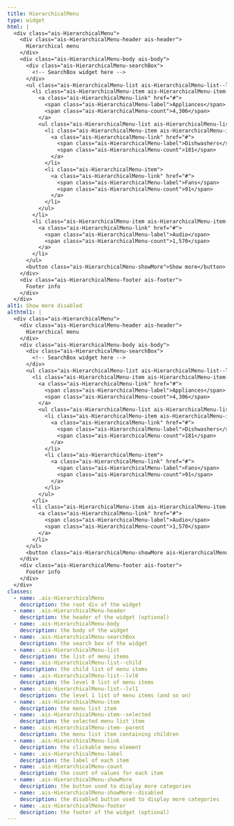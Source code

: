 ```yaml
---
title: HierarchicalMenu
type: widget
html: |
  <div class="ais-HierarchicalMenu">
    <div class="ais-HierarchicalMenu-header ais-header">
      Hierarchical menu
    </div>
    <div class="ais-HierarchicalMenu-body ais-body">
      <div class="ais-HierarchicalMenu-searchBox">
        <!-- SearchBox widget here -->
      </div>
      <ul class="ais-HierarchicalMenu-list ais-HierarchicalMenu-list--lvl0">
        <li class="ais-HierarchicalMenu-item ais-HierarchicalMenu-item--parent ais-HierarchicalMenu-item--selected">
          <a class="ais-HierarchicalMenu-link" href="#">
            <span class="ais-HierarchicalMenu-label">Appliances</span>
            <span class="ais-HierarchicalMenu-count">4,306</span>
          </a>
          <ul class="ais-HierarchicalMenu-list ais-HierarchicalMenu-list--child ais-HierarchicalMenu-list--lvl1">
            <li class="ais-HierarchicalMenu-item ais-HierarchicalMenu-item--parent">
              <a class="ais-HierarchicalMenu-link" href="#">
                <span class="ais-HierarchicalMenu-label">Dishwashers</span>
                <span class="ais-HierarchicalMenu-count">181</span>
              </a>
            </li>
            <li class="ais-HierarchicalMenu-item">
              <a class="ais-HierarchicalMenu-link" href="#">
                <span class="ais-HierarchicalMenu-label">Fans</span>
                <span class="ais-HierarchicalMenu-count">91</span>
              </a>
            </li>
          </ul>
        </li>
        <li class="ais-HierarchicalMenu-item ais-HierarchicalMenu-item--parent">
          <a class="ais-HierarchicalMenu-link" href="#">
            <span class="ais-HierarchicalMenu-label">Audio</span>
            <span class="ais-HierarchicalMenu-count">1,570</span>
          </a>
        </li>
      </ul>
      <button class="ais-HierarchicalMenu-showMore">Show more</button>
    </div>
    <div class="ais-HierarchicalMenu-footer ais-footer">
      Footer info
    </div>
  </div>
alt1: Show more disabled
althtml1: |
  <div class="ais-HierarchicalMenu">
    <div class="ais-HierarchicalMenu-header ais-header">
      Hierarchical menu
    </div>
    <div class="ais-HierarchicalMenu-body ais-body">
      <div class="ais-HierarchicalMenu-searchBox">
        <!-- SearchBox widget here -->
      </div>
      <ul class="ais-HierarchicalMenu-list ais-HierarchicalMenu-list--lvl0">
        <li class="ais-HierarchicalMenu-item ais-HierarchicalMenu-item--parent ais-HierarchicalMenu-item--selected">
          <a class="ais-HierarchicalMenu-link" href="#">
            <span class="ais-HierarchicalMenu-label">Appliances</span>
            <span class="ais-HierarchicalMenu-count">4,306</span>
          </a>
          <ul class="ais-HierarchicalMenu-list ais-HierarchicalMenu-list--child ais-HierarchicalMenu-list--lvl1">
            <li class="ais-HierarchicalMenu-item ais-HierarchicalMenu-item--parent">
              <a class="ais-HierarchicalMenu-link" href="#">
                <span class="ais-HierarchicalMenu-label">Dishwashers</span>
                <span class="ais-HierarchicalMenu-count">181</span>
              </a>
            </li>
            <li class="ais-HierarchicalMenu-item">
              <a class="ais-HierarchicalMenu-link" href="#">
                <span class="ais-HierarchicalMenu-label">Fans</span>
                <span class="ais-HierarchicalMenu-count">91</span>
              </a>
            </li>
          </ul>
        </li>
        <li class="ais-HierarchicalMenu-item ais-HierarchicalMenu-item--parent">
          <a class="ais-HierarchicalMenu-link" href="#">
            <span class="ais-HierarchicalMenu-label">Audio</span>
            <span class="ais-HierarchicalMenu-count">1,570</span>
          </a>
        </li>
      </ul>
      <button class="ais-HierarchicalMenu-showMore ais-HierarchicalMenu-showMore--disabled" disabled>Show more</button>
    </div>
    <div class="ais-HierarchicalMenu-footer ais-footer">
      Footer info
    </div>
  </div>
classes:
  - name: .ais-HierarchicalMenu
    description: the root div of the widget
  - name: .ais-HierarchicalMenu-header
    description: the header of the widget (optional)
  - name: .ais-HierarchicalMenu-body
    description: the body of the widget
  - name: .ais-HierarchicalMenu-searchBox
    description: the search box of the widget
  - name: .ais-HierarchicalMenu-list
    description: the list of menu items
  - name: .ais-HierarchicalMenu-list--child
    description: the child list of menu items
  - name: .ais-HierarchicalMenu-list--lvl0
    description: the level 0 list of menu items
  - name: .ais-HierarchicalMenu-list--lvl1
    description: the level 1 list of menu items (and so on)
  - name: .ais-HierarchicalMenu-item
    description: the menu list item
  - name: .ais-HierarchicalMenu-item--selected
    description: the selected menu list item
  - name: .ais-HierarchicalMenu-item--parent
    description: the menu list item containing children
  - name: .ais-HierarchicalMenu-link
    description: the clickable menu element
  - name: .ais-HierarchicalMenu-label
    description: the label of each item
  - name: .ais-HierarchicalMenu-count
    description: the count of values for each item
  - name: .ais-HierarchicalMenu-showMore
    description: the button used to display more categories
  - name: .ais-HierarchicalMenu-showMore--disabled
    description: the disabled button used to display more categories
  - name: .ais-HierarchicalMenu-footer
    description: the footer of the widget (optional)
---
```

